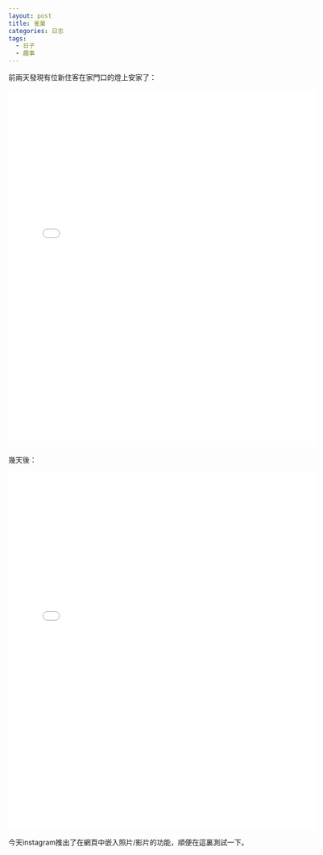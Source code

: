 ```yaml
---
layout: post
title: 雀巢
categories: 日志
tags:
  - 日子
  - 趣事
---
```

前兩天發現有位新住客在家門口的燈上安家了：

<iframe src="//instagram.com/p/bE0iYQoBia/embed/" width="612" height="710" frameborder="0" scrolling="no" allowtransparency="true"></iframe>

幾天後：

<iframe src="//instagram.com/p/bmBQjDIBi3/embed/" width="612" height="710" frameborder="0" scrolling="no" allowtransparency="true"></iframe>

今天instagram推出了在網頁中嵌入照片/影片的功能，順便在這裏測試一下。